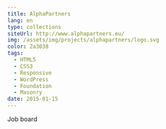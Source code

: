 ```yaml
---
title: AlphaPartners
lang: en
type: collections
siteUrl: http://www.alphapartners.eu/
img: /assets/img/projects/alphapartners/logo.svg
color: 2a3038
tags:
  - HTML5
  - CSS3
  - Responsive
  - WordPress
  - Foundation
  - Masonry
date: 2015-01-15
---
```


Job board

